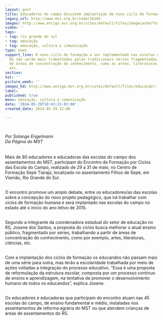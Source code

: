 ```yaml
---
layout: post
title: Educadores do campo discutem implantação de novo ciclo de formação
legacy_url: http://www.mst.org.br/node/16165
images: http://www.antigo.mst.org.br/sites/default/files/imagecache/foto_destaque/educação!!!.jpg
video: ''
tags:
- tag: rio grande do sul
- tag: educação
- tag: educação, cultura e comunicação
type: news
support_line: O novo ciclo de formação a ser implementado nas escolas do campo no
  RS não serão mais trabalhados pelas tradicionais séries fragmentadas, mas a partir
  de áreas de concentração do conhecimento, como as artes, literaturas, ciências,
  etc.
section: 
hat: ''
picture_week: ''
images_hd: http://www.antigo.mst.org.br/sites/default/files/educação!!!.jpg
label: 
published: true
menu: educação, cultura e comunicação
date: '2014-05-29T10:43:21-03:00'
created_date: 2014-05-29 12:00

---
```

<p><em><br></em></p><p><em>Por Solange&nbsp;</em><i>Engelmann</i><br><em>Da Página do MST</em><br><br><br>Mais de 80 educadores e educadoras das escolas do campo dos assentamentos do MST, participam do Encontro de Formação por Ciclos das Escola do Campo, realizado de 29 a 31 de maio, no Centro de Formação Sepé Tiarajú, localizado no assentamento Filhos de Sepé, em Viamão, Rio Grande do Sul.</p><p><br>O encontro promove um amplo debate, entre os educadores/as das escolas sobre a concepção do novo projeto pedagógico, que irá trabalhar com ciclos de formação humana e será implantado nas escolas do campo no estado até o início do ano letivo de 2015.</p><p><br>Segundo a integrante da coordenadora estadual do setor de educação no RS, Josene dos Santos, a proposta do ciclos busca melhorar o atual ensino público, fragmentado por séries, trabalhando a partir de áreas de concentração do conhecimento, como por exemplo, artes, literaturas, ciências, etc.</p><p><br>Com a implantação dos ciclos de formação os educandos não passam mais de uma série para outra, mas terão a escolaridade trabalhada por meio de ações voltadas a integração do processo educativo. “Essa é uma proposta de reformulação da estrutura escolar, composta por um processo contínuo de ensino e aprendizagem, na tentativa de promover o desenvolvimento humano de todos os educandos”, explica Josene.</p><p><br>Os educadores e educadoras que participam do encontro atuam nas 45 escolas do campo, de ensino fundamental e médio, instaladas nos assentamentos de reforma agrária do MST ou que atendem crianças de áreas de assentamentos do RS.</p><p>&nbsp;</p>
